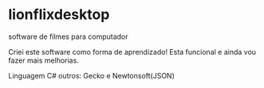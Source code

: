 # lionflixdesktop
software de filmes para computador

Criei este software como forma de aprendizado! Esta funcional e ainda vou fazer mais melhorias.

Linguagem C#
outros: Gecko e Newtonsoft(JSON)